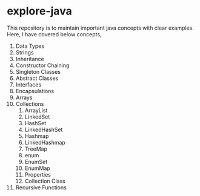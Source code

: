 # explore-java
This repository is to maintain important java concepts with clear examples.
Here, I have covered below concepts,
1. Data Types
2. Strings
3. Inheritance
4. Constructor Chaining
5. Singleton Classes
6. Abstract Classes
7. Interfaces
8. Encapsulations
9. Arrays 
10. Collections
    1. ArrayList
    2. LinkedSet
    3. HashSet
    4. LinkedHashSet
    5. Hashmap
    6. LinkedHashmap
    7. TreeMap
    8. enum
    9. EnumSet
    10. EnumMap
    11. Properties
    12. Collection Class
11. Recursive Functions
